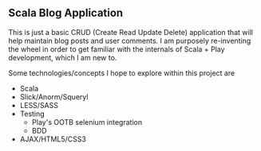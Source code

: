 Scala Blog Application
-------------------------

This is just a basic CRUD (Create Read Update Delete) application that will help maintain blog posts and user comments.
I am purposely re-inventing the wheel in order to get familiar with the internals of Scala + Play development, which I am new to.

Some technologies/concepts I hope to explore within this project are

- Scala
- Slick/Anorm/Squeryl
- LESS/SASS
- Testing
    - Play's OOTB selenium integration
    - BDD
- AJAX/HTML5/CSS3